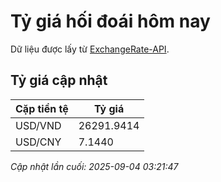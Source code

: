 # Tỷ giá hối đoái hôm nay

Dữ liệu được lấy từ [ExchangeRate-API](https://www.exchangerate-api.com/).

## Tỷ giá cập nhật

| Cặp tiền tệ | Tỷ giá |
|---|---|
| USD/VND | 26291.9414 |
| USD/CNY | 7.1440 |

*Cập nhật lần cuối: 2025-09-04 03:21:47*


